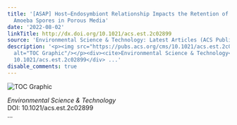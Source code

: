 ```yaml
---
title: '[ASAP] Host–Endosymbiont Relationship Impacts the Retention of Bacteria-Containing
  Amoeba Spores in Porous Media'
date: '2022-08-02'
linkTitle: http://dx.doi.org/10.1021/acs.est.2c02899
source: 'Environmental Science & Technology: Latest Articles (ACS Publications)'
description: '<p><img src="https://pubs.acs.org/cms/10.1021/acs.est.2c02899/asset/images/medium/es2c02899_0007.gif"
  alt="TOC Graphic"/></p><div><cite>Environmental Science & Technology</cite></div><div>DOI:
  10.1021/acs.est.2c02899</div> ...'
disable_comments: true
---
```

<p><img src="https://pubs.acs.org/cms/10.1021/acs.est.2c02899/asset/images/medium/es2c02899_0007.gif" alt="TOC Graphic"/></p><div><cite>Environmental Science & Technology</cite></div><div>DOI: 10.1021/acs.est.2c02899</div> ...